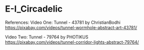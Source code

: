 # E-I_Circadelic

References:
Video One:
Tunnel - 43781 by ChristianBodhi
https://pixabay.com/videos/tunnel-wormhole-abstract-art-43781/

Video Two:
Tunnel - 79764 by PHOTIKUS
https://pixabay.com/videos/tunnel-corridor-lights-abstract-79764/
